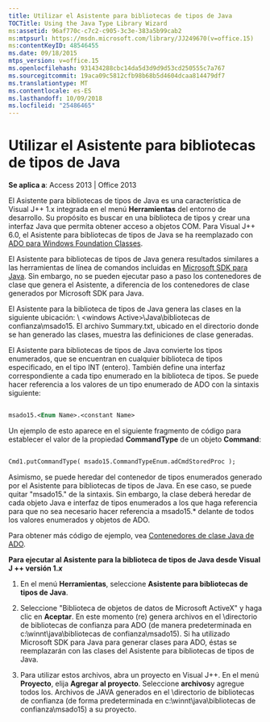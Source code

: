 ```yaml
---
title: Utilizar el Asistente para bibliotecas de tipos de Java
TOCTitle: Using the Java Type Library Wizard
ms:assetid: 96af770c-c7c2-c905-3c3e-383a5b99cab2
ms:mtpsurl: https://msdn.microsoft.com/library/JJ249670(v=office.15)
ms:contentKeyID: 48546455
ms.date: 09/18/2015
mtps_version: v=office.15
ms.openlocfilehash: 931434288cbc14da5d3d9d9d53cd250555c7a767
ms.sourcegitcommit: 19aca09c5812cfb98b68b5d4604dcaa814479df7
ms.translationtype: MT
ms.contentlocale: es-ES
ms.lasthandoff: 10/09/2018
ms.locfileid: "25486465"
---
```

# <a name="using-the-java-type-library-wizard"></a>Utilizar el Asistente para bibliotecas de tipos de Java


**Se aplica a**: Access 2013 | Office 2013

El Asistente para bibliotecas de tipos de Java es una característica de Visual J++ 1.x integrada en el menú **Herramientas** del entorno de desarrollo. Su propósito es buscar en una biblioteca de tipos y crear una interfaz Java que permita obtener acceso a objetos COM. Para Visual J++ 6.0, el Asistente para bibliotecas de tipos de Java se ha reemplazado con [ADO para Windows Foundation Classes](ado-wfc-programming.md).

El Asistente para bibliotecas de tipos de Java genera resultados similares a las herramientas de línea de comandos incluidas en [Microsoft SDK para Java](using-the-microsoft-sdk-for-java.md). Sin embargo, no se pueden ejecutar paso a paso los contenedores de clase que genera el Asistente, a diferencia de los contenedores de clase generados por Microsoft SDK para Java.

El Asistente para la biblioteca de tipos de Java genera las clases en la siguiente ubicación: \\ \<windows Active\>\\Java\\bibliotecas de confianza\\msado15. El archivo Summary.txt, ubicado en el directorio donde se han generado las clases, muestra las definiciones de clase generadas.

El Asistente para bibliotecas de tipos de Java convierte los tipos enumerados, que se encuentran en cualquier biblioteca de tipos especificado, en el tipo INT (entero). También define una interfaz correspondiente a cada tipo enumerado en la biblioteca de tipos. Se puede hacer referencia a los valores de un tipo enumerado de ADO con la sintaxis siguiente:

```vb 
 
msado15.<Enum Name>.<constant Name> 
```

Un ejemplo de esto aparece en el siguiente fragmento de código para establecer el valor de la propiedad **CommandType** de un objeto **Command**:

```vb 
 
Cmd1.putCommandType( msado15.CommandTypeEnum.adCmdStoredProc ); 
```

Asimismo, se puede heredar del contenedor de tipos enumerados generado por el Asistente para bibliotecas de tipos de Java. En ese caso, se puede quitar "msado15." de la sintaxis. Sin embargo, la clase deberá heredar de cada objeto Java e interfaz de tipos enumerados a los que haga referencia para que no sea necesario hacer referencia a msado15.\* delante de todos los valores enumerados y objetos de ADO.

Para obtener más código de ejemplo, vea [Contenedores de clase Java de ADO](ado-java-class-wrappers.md).

**Para ejecutar al Asistente para la biblioteca de tipos de Java desde Visual J ++ versión 1.*x***

1.  En el menú **Herramientas**, seleccione **Asistente para bibliotecas de tipos de Java**.

2.  Seleccione "Biblioteca de objetos de datos de Microsoft ActiveX" y haga clic en **Aceptar**. En este momento (re) genera archivos en el \\directorio de bibliotecas de confianza para ADO (de manera predeterminada en c:\\winnt\\java\\bibliotecas de confianza\\msado15). Si ha utilizado Microsoft SDK para Java para generar clases para ADO, éstas se reemplazarán con las clases del Asistente para bibliotecas de tipos de Java.

3.  Para utilizar estos archivos, abra un proyecto en Visual J++. En el menú **Proyecto**, elija **Agregar al proyecto**. Seleccione **archivos**y agregue todos los. Archivos de JAVA generados en el \\directorio de bibliotecas de confianza (de forma predeterminada en c:\\winnt\\java\\bibliotecas de confianza\\msado15) a su proyecto.

